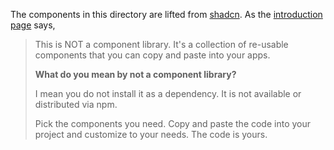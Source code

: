 The components in this directory are lifted from [shadcn](https://ui.shadcn.com). As the [introduction page](https://ui.shadcn.com/docs) says,

> This is NOT a component library. It's a collection of re-usable components that you can copy and paste into your apps.
>
> **What do you mean by not a component library?**
>
> I mean you do not install it as a dependency. It is not available or distributed via npm.
>
> Pick the components you need. Copy and paste the code into your project and customize to your needs. The code is yours.
